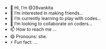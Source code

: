 - 👋 Hi, I’m @28vankita
- 👀 I’m interested in making friends...
- 🌱 I’m currently learning to play with codes...
- 💞️ I’m looking to collaborate on coders...
- 📫 How to reach me ...
- 😄 Pronouns: she.
- ⚡ Fun fact: ...

<!---
28vankita/28vankita is a ✨ special ✨ repository because its `README.md` (this file) appears on your GitHub profile.
You can click the Preview link to take a look at your changes.
--->
